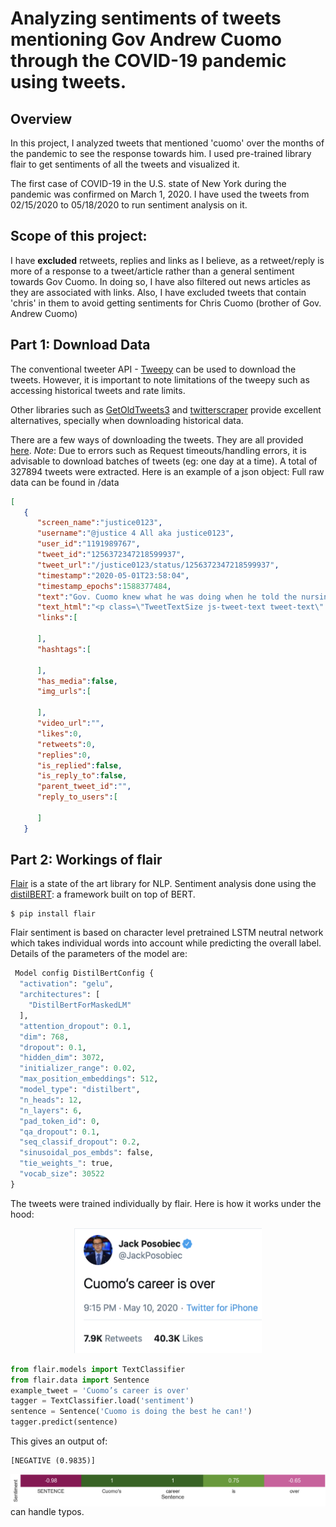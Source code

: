 Analyzing sentiments of tweets mentioning Gov Andrew Cuomo through the COVID-19 pandemic using tweets.
================

Overview
--------

In this project, I analyzed tweets that mentioned 'cuomo' over the months of the pandemic to see the response towards him. I used pre-trained library flair to get sentiments of all the tweets and visualized it.

The first case of COVID-19 in the U.S. state of New York during the pandemic was confirmed on March 1, 2020. I have used the tweets from 02/15/2020 to 05/18/2020 to run sentiment analysis on it. 

Scope of this project:
--------

I have __excluded__ retweets, replies and links as I believe, as a retweet/reply is more of a response to a tweet/article rather than a general sentiment towards Gov Cuomo. In doing so, I have also filtered out news articles as they are associated with links. Also, I have excluded tweets that contain 'chris' in them to avoid getting sentiments for Chris Cuomo (brother of Gov. Andrew Cuomo)


Part 1: Download Data
---------------------

The conventional tweeter API - [Tweepy](https://github.com/tweepy/tweepy) can be used to download the tweets. However, it is important to note limitations of the tweepy such as accessing historical tweets and rate limits. 

Other libraries such as [GetOldTweets3](https://github.com/Mottl/GetOldTweets3) and [twitterscraper](https://github.com/taspinar/twitterscraper) provide excellent alternatives, specially when downloading historical data. 

There are a few ways of downloading the tweets. They are all provided [here](https://github.com/udipbohara/Gov-cuomo/tree/master/scrapers). _Note_: Due to errors such as Request timeouts/handling errors, it is advisable to download batches of tweets (eg: one day at a time). 
A total of 327894 tweets were extracted. Here is an example of a json object: Full raw data can be found in /data

``` json
[
   {
      "screen_name":"justice0123",
      "username":"@justice 4 All aka justice0123",
      "user_id":"1191989767",
      "tweet_id":"1256372347218599937",
      "tweet_url":"/justice0123/status/1256372347218599937",
      "timestamp":"2020-05-01T23:58:04",
      "timestamp_epochs":1588377484,
      "text":"Gov. Cuomo knew what he was doing when he told the nursing home u don't need 2 test these elderly ppl the nursing home responded & told him we don't have the man power or space mind you the Javits ctr was empty & so was the ship where he could have sent them their but he didn't",
      "text_html":"<p class=\"TweetTextSize js-tweet-text tweet-text\" data-aria-label-part=\"0\" lang=\"en\">Gov. <strong>Cuomo</strong> knew what he was doing when he told the nursing home u don't need 2 test these elderly ppl the nursing home responded &amp; told him we don't have the man power or space mind you the Javits ctr was empty &amp; so was the ship where he could have sent them their but he didn't</p>",
      "links":[

      ],
      "hashtags":[

      ],
      "has_media":false,
      "img_urls":[

      ],
      "video_url":"",
      "likes":0,
      "retweets":0,
      "replies":0,
      "is_replied":false,
      "is_reply_to":false,
      "parent_tweet_id":"",
      "reply_to_users":[

      ]
   }
```
Part 2: Workings of flair
---------------------
[Flair](https://github.com/flairNLP/flair) is a state of the art library for NLP. Sentiment analysis done using the [distilBERT](https://arxiv.org/pdf/1910.01108.pdf): a framework built on top of BERT. 

```
$ pip install flair
```
Flair sentiment is based on character level pretrained LSTM neutral network which takes individual words into account while predicting the overall label. Details of the parameters of the model are:

``` python
 Model config DistilBertConfig {
  "activation": "gelu",
  "architectures": [
    "DistilBertForMaskedLM"
  ],
  "attention_dropout": 0.1,
  "dim": 768,
  "dropout": 0.1,
  "hidden_dim": 3072,
  "initializer_range": 0.02,
  "max_position_embeddings": 512,
  "model_type": "distilbert",
  "n_heads": 12,
  "n_layers": 6,
  "pad_token_id": 0,
  "qa_dropout": 0.1,
  "seq_classif_dropout": 0.2,
  "sinusoidal_pos_embds": false,
  "tie_weights_": true,
  "vocab_size": 30522
}
```

The tweets were trained individually by flair. Here is how it works under the hood:


<p align="center">
  <img src="images/tweet_negative_example.png" width="300" height="200"/></img>
</p>

``` python
from flair.models import TextClassifier
from flair.data import Sentence
example_tweet = 'Cuomo’s career is over'
tagger = TextClassifier.load('sentiment')
sentence = Sentence('Cuomo is doing the best he can!')
tagger.predict(sentence)
```

This gives an output of:
```
[NEGATIVE (0.9835)]
```

<img src="https://github.com/udipbohara/Gov-cuomo/blob/master/images/negative_example_sentiment.png" align="left" title="How the algorithm works"/>
</img>

can handle typos. 



